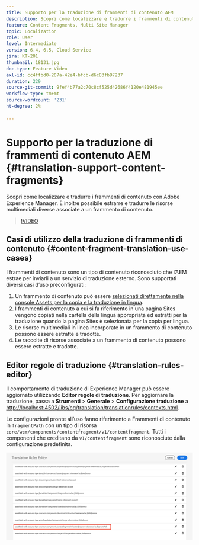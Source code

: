 ```yaml
---
title: Supporto per la traduzione di frammenti di contenuto AEM
description: Scopri come localizzare e tradurre i frammenti di contenuto con Adobe Experience Manager. È inoltre possibile estrarre e tradurre le risorse multimediali diverse associate a un frammento di contenuto.
feature: Content Fragments, Multi Site Manager
topic: Localization
role: User
level: Intermediate
version: 6.4, 6.5, Cloud Service
jira: KT-201
thumbnail: 18131.jpg
doc-type: Feature Video
exl-id: cc4ffbd0-207a-42e4-bfcb-d6c83fb97237
duration: 229
source-git-commit: 9fef4b77a2c70c8cf525d42686f4120e481945ee
workflow-type: tm+mt
source-wordcount: '231'
ht-degree: 2%

---
```


# Supporto per la traduzione di frammenti di contenuto AEM {#translation-support-content-fragments}

Scopri come localizzare e tradurre i frammenti di contenuto con Adobe Experience Manager. È inoltre possibile estrarre e tradurre le risorse multimediali diverse associate a un frammento di contenuto.

>[!VIDEO](https://video.tv.adobe.com/v/18131?quality=12&learn=on)

## Casi di utilizzo della traduzione di frammenti di contenuto {#content-fragment-translation-use-cases}

I frammenti di contenuto sono un tipo di contenuto riconosciuto che l’AEM estrae per inviarli a un servizio di traduzione esterno. Sono supportati diversi casi d’uso preconfigurati:

1. Un frammento di contenuto può essere [selezionati direttamente nella console Assets per la copia e la traduzione in lingua](https://experienceleague.adobe.com/docs/experience-manager-cloud-service/content/assets/admin/translate-assets.html).
2. I frammenti di contenuto a cui si fa riferimento in una pagina Sites vengono copiati nella cartella della lingua appropriata ed estratti per la traduzione quando la pagina Sites è selezionata per la copia per lingua.
3. Le risorse multimediali in linea incorporate in un frammento di contenuto possono essere estratte e tradotte.
4. Le raccolte di risorse associate a un frammento di contenuto possono essere estratte e tradotte.

## Editor regole di traduzione {#translation-rules-editor}

Il comportamento di traduzione di Experience Manager può essere aggiornato utilizzando **Editor regole di traduzione**. Per aggiornare la traduzione, passa a **Strumenti** > **Generale** > **Configurazione traduzione** a [http://localhost:4502/libs/cq/translation/translationrules/contexts.html](http://localhost:4502/libs/cq/translation/translationrules/contexts.html).

Le configurazioni pronte all’uso fanno riferimento a Frammenti di contenuto in `fragmentPath` con un tipo di risorsa `core/wcm/components/contentfragment/v1/contentfragment`. Tutti i componenti che ereditano da `v1/contentfragment` sono riconosciute dalla configurazione predefinita.

![Editor regole di traduzione](assets/translation-configuration.png)
